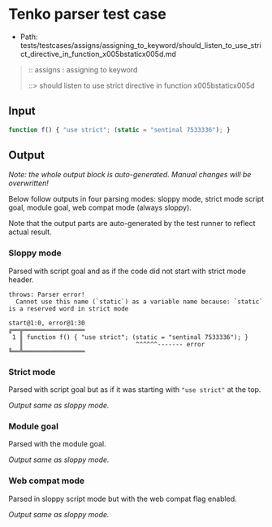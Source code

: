 # Tenko parser test case

- Path: tests/testcases/assigns/assigning_to_keyword/should_listen_to_use_strict_directive_in_function_x005bstaticx005d.md

> :: assigns : assigning to keyword
>
> ::> should listen to use strict directive in function x005bstaticx005d

## Input

`````js
function f() { "use strict"; (static = "sentinal 7533336"); }
`````

## Output

_Note: the whole output block is auto-generated. Manual changes will be overwritten!_

Below follow outputs in four parsing modes: sloppy mode, strict mode script goal, module goal, web compat mode (always sloppy).

Note that the output parts are auto-generated by the test runner to reflect actual result.

### Sloppy mode

Parsed with script goal and as if the code did not start with strict mode header.

`````
throws: Parser error!
  Cannot use this name (`static`) as a variable name because: `static` is a reserved word in strict mode

start@1:0, error@1:30
╔══╦═════════════════
 1 ║ function f() { "use strict"; (static = "sentinal 7533336"); }
   ║                               ^^^^^^------- error
╚══╩═════════════════

`````

### Strict mode

Parsed with script goal but as if it was starting with `"use strict"` at the top.

_Output same as sloppy mode._

### Module goal

Parsed with the module goal.

_Output same as sloppy mode._

### Web compat mode

Parsed in sloppy script mode but with the web compat flag enabled.

_Output same as sloppy mode._
